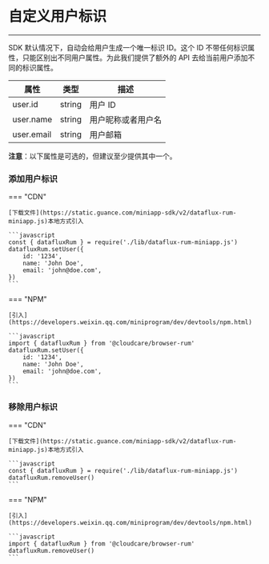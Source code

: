 # 自定义用户标识
---


SDK 默认情况下，自动会给用户生成一个唯一标识 ID。这个 ID 不带任何标识属性，只能区别出不同用户属性。为此我们提供了额外的 API 去给当前用户添加不同的标识属性。

| 属性       | 类型   | 描述               |
| ---------- | ------ | ------------------ |
| user.id    | string | 用户 ID             |
| user.name  | string | 用户昵称或者用户名 |
| user.email | string | 用户邮箱           |

**注意**：以下属性是可选的，但建议至少提供其中一个。

### 添加用户标识

=== "CDN" 

    [下载文件](https://static.guance.com/miniapp-sdk/v2/dataflux-rum-miniapp.js)本地方式引入

    ```javascript
    const { datafluxRum } = require('./lib/dataflux-rum-miniapp.js')
    datafluxRum.setUser({
        id: '1234',
        name: 'John Doe',
        email: 'john@doe.com',
    })
    ```

=== "NPM" 

    [引入](https://developers.weixin.qq.com/miniprogram/dev/devtools/npm.html)

    ```javascript
    import { datafluxRum } from '@cloudcare/browser-rum'
    datafluxRum.setUser({
        id: '1234',
        name: 'John Doe',
        email: 'john@doe.com',
    })
    ```

### 移除用户标识

=== "CDN" 

    [下载文件](https://static.guance.com/miniapp-sdk/v2/dataflux-rum-miniapp.js)本地方式引入

    ```javascript
    const { datafluxRum } = require('./lib/dataflux-rum-miniapp.js')
    datafluxRum.removeUser()
    ```

=== "NPM" 

    [引入](https://developers.weixin.qq.com/miniprogram/dev/devtools/npm.html)

    ```javascript
    import { datafluxRum } from '@cloudcare/browser-rum'
    datafluxRum.removeUser()
    ```

